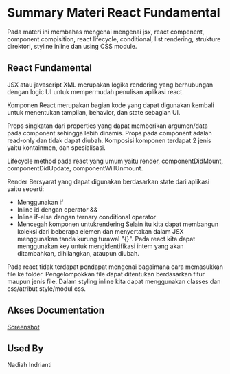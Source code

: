 # Summary Materi React Fundamental

Pada materi ini membahas mengenai mengenai jsx, react compenent, component compisition, react lifecycle, conditional, list rendering, strukture direktori, styline inline dan using CSS module.


## React Fundamental

JSX atau javascript XML merupakan logika rendering yang berhubungan dengan logic UI untuk mempermudah penulisan aplikasi react. 

Komponen React merupakan bagian kode yang dapat digunakan kembali untuk menentukan tampilan, behavior, dan state sebagian UI. 

Props singkatan dari properties yang dapat memberikan argumen/data pada component sehingga lebih dinamis. Props pada component adalah read-only dan tidak dapat diubah. Komposisi komponen terdapat 2 jenis yaitu kontainmen, dan spesialisasi.

Lifecycle method pada react yang umum yaitu render, componentDidMount, componentDidUpdate, componentWillUnmount. 

Render Bersyarat yang dapat digunakan berdasarkan state dari aplikasi yaitu seperti:
- Menggunakan if
- Inline id dengan operator &&
- Inline if-else dengan ternary conditional operator
- Mencegah komponen untukrendering
Selain itu kita dapat membangun koleksi dari beberapa elemen dan menyertakan dalam JSX menggunakan tanda kurung turawal "{}". Pada react kita dapat menggunakan key untuk mengidentifikasi intem yang akan ditambahkan, dihilangkan, ataupun diubah.

Pada react tidak terdapat pendapat mengenai bagaimana cara memasukkan file ke folder. Pengelompokkan file dapat ditentukan berdasarkan fitur maupun jenis file. Dalam styling inline kita dapat menggunakan classes dan css/atribut style/modul css.  


## Akses Documentation

[Screenshot](https://github.com/nadiahindrianti/react_nadiah-indrianti/tree/main/09_React%20Fundamental/Screenshot)


## Used By

Nadiah Indrianti

